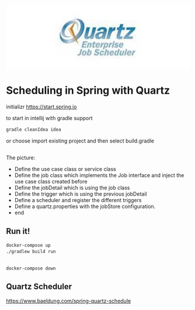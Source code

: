 ![Building web applications with Spring Boot and Kotlin](./_media/quartz-scheduler-logo.jpg)

# Scheduling in Spring with Quartz

initializr
https://start.spring.io

to start in intellij with gradle support
```bash
gradle cleanIdea idea
```
or choose import existing project and then select build.gradle

## 
The picture:
- Define the use case class or service class
- Define the job class which implements the Job interface and inject the use case class created before
- Define the jobDetail which is using the job class
- Define the trigger which is using the previous jobDetail
- Define a scheduler and register the different triggers
- Define a quartz.properties with the jobStore configuration.
- end

## Run it!
```bash
docker-compose up
./gradlew build run
```

##
```bash
docker-compose down
```
 
 ## Quartz Scheduler 
 https://www.baeldung.com/spring-quartz-schedule